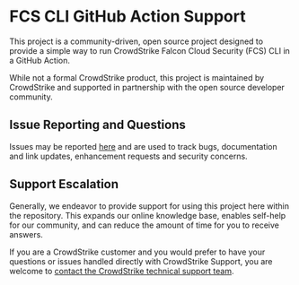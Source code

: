 # FCS CLI GitHub Action Support

This project is a community-driven, open source project designed to provide a simple way to run CrowdStrike Falcon Cloud Security (FCS) CLI in a GitHub Action.

While not a formal CrowdStrike product, this project is maintained by CrowdStrike and supported in partnership with the open source developer community.

## Issue Reporting and Questions

Issues may be reported [here](https://github.com/CrowdStrike/fcs-action/issues/new) and are used to track bugs, documentation and link updates, enhancement requests and security concerns.

## Support Escalation

Generally, we endeavor to provide support for using this project here within the repository. This expands our online knowledge base, enables self-help for our community, and can reduce the amount of time for you to receive answers.

If you are a CrowdStrike customer and you would prefer to have your questions or issues handled directly with CrowdStrike Support, you are welcome to [contact the CrowdStrike technical support team](https://supportportal.crowdstrike.com/).
